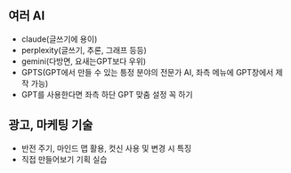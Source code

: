 ## 여러 AI
- claude(글쓰기에 용이)
- perplexity(글쓰기, 추론, 그래프 등등)
- gemini(다방면, 요새는GPT보다 우위)
- GPTS(GPT에서 만들 수 있는 틍정 분야의 전문가 AI, 좌측 메뉴에 GPT창에서 제작 가능)
- GPT를 사용한다면 좌측 하단 GPT 맞춤 설정 꼭 하기
## 광고, 마케팅 기술
- 반전 주기, 마인드 맵 활용, 컷신 사용 및 변경 시 특징
- 직접 만들어보기 기획 실습
